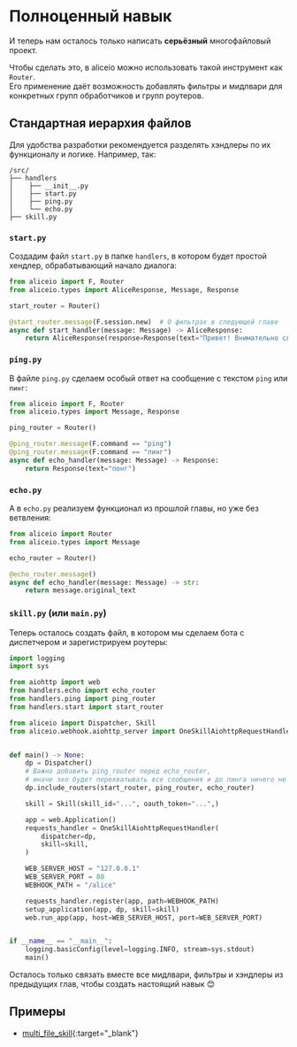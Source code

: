 # Полноценный навык

И теперь нам осталось только написать **серьёзный** многофайловый проект.

Чтобы сделать это, в aliceio можно использовать такой инструмент как `Router`. \
Его применение даёт возможность добавлять фильтры и мидлвари для конкретных групп обработчиков и групп роутеров.

## Стандартная иерархия файлов

Для удобства разработки рекомендуется разделять хэндлеры по их функционалу и логике. Например, так:

```text
/src/
├── handlers
│    ├── __init__.py
│    ├── start.py
│    ├── ping.py
│    └── echo.py
├── skill.py
```

### `start.py`

Cоздадим файл `start.py` в папке `handlers`, в котором будет простой хендлер, обрабатывающий начало диалога:

```python
from aliceio import F, Router
from aliceio.types import AliceResponse, Message, Response

start_router = Router()

@start_router.message(F.session.new)  # О фильтрах в следующей главе
async def start_handler(message: Message) -> AliceResponse:
    return AliceResponse(response=Response(text="Привет! Внимательно слушаю"))
```

### `ping.py`

В файле `ping.py` сделаем особый ответ на сообщение с текстом `ping` или `пинг`:

```python
from aliceio import F, Router
from aliceio.types import Message, Response

ping_router = Router()

@ping_router.message(F.command == "ping")
@ping_router.message(F.command == "пинг")
async def echo_handler(message: Message) -> Response:
    return Response(text="понг")
```

### `echo.py`

А в `echo.py` реализуем функционал из прошлой главы, но уже без ветвления:

```python
from aliceio import Router
from aliceio.types import Message

echo_router = Router()

@echo_router.message()
async def echo_handler(message: Message) -> str:
    return message.original_text
```


### `skill.py` (или `main.py`)

Теперь осталось создать файл, в котором мы сделаем бота с диспетчером и зарегистрируем роутеры:

```python
import logging
import sys

from aiohttp import web
from handlers.echo import echo_router
from handlers.ping import ping_router
from handlers.start import start_router

from aliceio import Dispatcher, Skill
from aliceio.webhook.aiohttp_server import OneSkillAiohttpRequestHandler, setup_application


def main() -> None:
    dp = Dispatcher()
    # Важно добавить ping_router перед echo_router,
    # иначе эхо будет перехватывать все сообщения и до пинга ничего не дойдёт
    dp.include_routers(start_router, ping_router, echo_router)

    skill = Skill(skill_id="...", oauth_token="...",)

    app = web.Application()
    requests_handler = OneSkillAiohttpRequestHandler(
        dispatcher=dp,
        skill=skill,
    )

    WEB_SERVER_HOST = "127.0.0.1"
    WEB_SERVER_PORT = 80
    WEBHOOK_PATH = "/alice"

    requests_handler.register(app, path=WEBHOOK_PATH)
    setup_application(app, dp, skill=skill)
    web.run_app(app, host=WEB_SERVER_HOST, port=WEB_SERVER_PORT)


if __name__ == "__main__":
    logging.basicConfig(level=logging.INFO, stream=sys.stdout)
    main()
```

Осталось только связать вместе все мидлвари, фильтры и хэндлеры из предыдущих глав, чтобы создать настоящий навык 😊

## Примеры

* [multi_file_skill](https://github.com/K1rL3s/aliceio/tree/master/examples/multi_file_skill){:target="_blank"}
